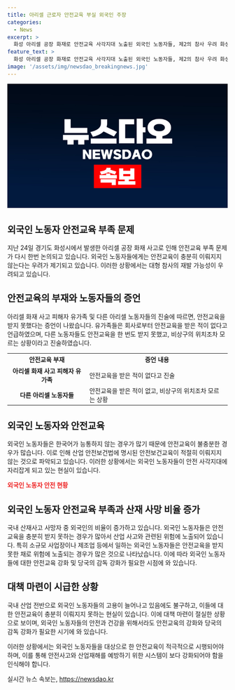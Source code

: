 ```yaml
---
title: 아리셀 근로자 안전교육 부실 외국인 주장
categories:
  - News
excerpt: >
  화성 아리셀 공장 화재로 안전교육 사각지대 노출된 외국인 노동자들, 제2의 참사 우려 화성시 청사에서 열린 아리셀 화재 사고 유가족 기자회견에서 안전교육 미비를 지적한 사망자 유족과 동료들의 증언이 논란을 빚고 있다. 현장에서의 안전교육 부재와 외국인 노동자들의 어려움이 산업안전보건법의 미흡한 집행과 더불어 외국어로의 안전교육 부족이 또다시 대두되고 있다. 외국인 노동자들의 안전교육과 관리 강화에 대한 요구가 제기되고 있다.
feature_text: >
  화성 아리셀 공장 화재로 안전교육 사각지대 노출된 외국인 노동자들, 제2의 참사 우려 화성시 청사에서 열린 아리셀 화재 사고 유가족 기자회견에서 안전교육 미비를 지적한 사망자 유족과 동료들의 증언이 논란을 빚고 있다. 현장에서의 안전교육 부재와 외국인 노동자들의 어려움이 산업안전보건법의 미흡한 집행과 더불어 외국어로의 안전교육 부족이 또다시 대두되고 있다. 외국인 노동자들의 안전교육과 관리 강화에 대한 요구가 제기되고 있다.
image: '/assets/img/newsdao_breakingnews.jpg'
---
```


<p><img src="/assets/img/newsdao_breakingnews.jpg" alt="implanttips 속보" /></p>

<h2 data-ke-size="size26">외국인 노동자 안전교육 부족 문제</h2>

<p data-ke-size="size16">지난 24일 경기도 화성시에서 발생한 아리셀 공장 화재 사고로 인해 안전교육 부족 문제가 다시 한번 논의되고 있습니다. 외국인 노동자들에게는 안전교육이 충분히 이뤄지지 않는다는 우려가 제기되고 있습니다. 이러한 상황에서는 대형 참사의 재발 가능성이 우려되고 있습니다.</p>

<h2 data-ke-size="size23">안전교육의 부재와 노동자들의 증언</h2>

<p data-ke-size="size16">아리셀 화재 사고 피해자 유가족 및 다른 아리셀 노동자들의 진술에 따르면, 안전교육을 받지 못했다는 증언이 나왔습니다. 유가족들은 회사로부터 안전교육을 받은 적이 없다고 언급하였으며, 다른 노동자들도 안전교육을 한 번도 받지 못했고, 비상구의 위치조차 모르는 상황이라고 진술하였습니다.</p>

<table>
    <tr>
        <th>안전교육 부재</th>
        <th>증언 내용</th>
    </tr>
    <tr>
        <td style="text-align: center; height: 17px;"><b>아리셀 화재 사고 피해자 유가족</b></td>
        <td>안전교육을 받은 적이 없다고 진술</td>
    </tr>
    <tr>
        <td style="text-align: center; height: 17px;"><b>다른 아리셀 노동자들</b></td>
        <td>안전교육을 받은 적이 없고, 비상구의 위치조차 모르는 상황</td>
    </tr>
</table>

<h2 data-ke-size="size23">외국인 노동자와 안전교육</h2>

<p data-ke-size="size16">외국인 노동자들은 한국어가 능통하지 않는 경우가 많기 때문에 안전교육이 불충분한 경우가 많습니다. 이로 인해 산업 안전보건법에 명시된 안전보건교육이 적절히 이뤄지지 않는 것으로 파악되고 있습니다. 이러한 상황에서는 외국인 노동자들이 안전 사각지대에 자리잡게 되고 있는 현실이 있습니다.</p>

<p><b><span style="color: #ee2323;">외국인 노동자 안전 현황</span></b></p>

<h2 data-ke-size="size23">외국인 노동자 안전교육 부족과 산재 사망 비율 증가</h2>

<p data-ke-size="size16">국내 산재사고 사망자 중 외국인의 비율이 증가하고 있습니다. 외국인 노동자들은 안전교육을 충분히 받지 못하는 경우가 많아서 산업 사고와 관련된 위험에 노출되어 있습니다. 특히 소규모 사업장이나 제조업 등에서 일하는 외국인 노동자들은 안전교육을 받지 못한 채로 위험에 노출되는 경우가 많은 것으로 나타났습니다. 이에 따라 외국인 노동자들에 대한 안전교육 강화 및 당국의 감독 강화가 필요한 시점에 와 있습니다.</p>

<h2 data-ke-size="size23">대책 마련이 시급한 상황</h2>

<p data-ke-size="size16">국내 산업 전반으로 외국인 노동자들의 고용이 늘어나고 있음에도 불구하고, 이들에 대한 안전교육이 충분히 이뤄지지 못하는 현실이 있습니다. 이에 대책 마련이 절실한 상황으로 보이며, 외국인 노동자들의 안전과 건강을 위해서라도 안전교육의 강화와 당국의 감독 강화가 필요한 시기에 와 있습니다.</p>

<p>이러한 상황에서는 외국인 노동자들을 대상으로 한 안전교육이 적극적으로 시행되어야 하며, 이를 통해 안전사고와 산업재해를 예방하기 위한 시스템이 보다 강화되어야 함을 인식해야 합니다.</p>
실시간 뉴스 속보는, <a href="https://newsdao.kr" rel="dofollow">https://newsdao.kr</a>


